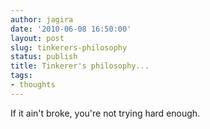 ```yaml
---
author: jagira
date: '2010-06-08 16:50:00'
layout: post
slug: tinkerers-philosophy
status: publish
title: Tinkerer's philosophy...
tags:
- thoughts
---
```


If it ain't broke, you're not trying hard enough.



